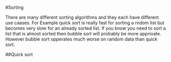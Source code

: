 #Sorting

There are many different sorting algorithms and they each have different use caases.  For Example quick sort is really fast for sorting a rndom list but becomes very slow for an already sorted list.   If you know you need to sort a list that is almost sorted then bubble sort will probably be more apprioate.  However bubble sort opperates much worse on random data than quick sort.


##Quick sort